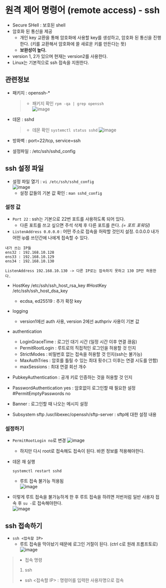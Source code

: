 # 원격 제어 명령어 (remote access) - ssh
* Secure SHell : 보호된 shell
* 암호화 된 통신을 제공
  * 개인 key 교환을 통해 암호화에 사용할 key를 생성하고, 암호화 된 통신을 진행한다. (키를 교환해서 암호화에 쓸 새로운 키를 만든다는 뜻)
  * **보완성이 높다.**
* version 1, 2가 있으며 현재는 version2를 사용한다.
* Linux는 기본적으로 ssh 접속을 지원한다. 
## 관련정보
* 패키지 : openssh-*  
  
  > * 패키지 확인 `rpm -qa | grep openssh`  
  >   ![image](https://user-images.githubusercontent.com/79209568/117772276-f9631180-b271-11eb-9784-dedb10f4f934.png)

* 데몬 : sshd  
  
  > * 데몬 확인 `systemctl status sshd`
  >   ![image](https://user-images.githubusercontent.com/79209568/117772622-53fc6d80-b272-11eb-8329-e5c630f80254.png)

* 방화벽 : port=22/tcp, service=ssh
* 설정파일 : /etc/ssh/sshd_config

## ssh 설정 파일
* 설정 파일 열기 : `vi /etc/ssh/sshd_config`  
  ![image](https://user-images.githubusercontent.com/79209568/117775090-1ea54f00-b275-11eb-9be1-2c939e3d3631.png)
  * 설정 값들의 기본 값 확인 : `man sshd_config`
### 설정 값
* `Port 22` : ssh는 기본으로 22번 포트를 사용하도록 되어 있다.
  * 다른 포트를 쓰고 싶으면 주석 삭제 후 다른 포트를 쓴다. *(= 포트 포워딩)*
* `ListenAddress 0.0.0.0` : 어떤 주소로 접속을 허락할 것인지 설정. 0.0.0.0 내가 어떤 ip를 쓰던간에 나에게 접속할 수 있다.
 ```
 내가 쓰는 IP들
 ens32 : 192.168.10.128
 ens33 : 192.168.10.129
 ens34 : 192.168.10.130

 ListenAddress 192.168.10.130 -> 다른 IP로는 접속하지 못하고 130 IP만 허용한다.
 ```
* HostKey /etc/ssh/ssh_host_rsa_key
   #HostKey /etc/ssh/ssh_host_dsa_key
  * ecdsa, ed25519 : 추가 확장 key

* logging
  * version1에선 auth 사용, version 2에선 authpriv 사용이 기본 값

* authentication
  * LoginGraceTime : 로그인 대기 시간 (일정 시간 이후 연결 끊음)
  * PermitRootLogin : 루트로의 직접적인 로그인을 허용할 것 인지
  * StrictModes : 비밀번호 없는 접속을 허용할 것 인지(ssh는 불가능)
  * MaxAuthTries : 암호를 틀릴 수 있는 최대 횟수(그 이후는 연결 시도를 안함)
  * maxSessions : 최대 연결 회선 개수

* PubkeyAuthentication : 공개 키로 인증하는 것을 허용할 것 인지
* PasswordAuthentication yes : 암호없이 로그인할 때 필요한 설정
   #PermitEmptyPasswords no
* Banner : 로그인할 때 나오는 메시지 설정
* Subsystem       sftp    /usr/libexec/openssh/sftp-server : sftp에 대한 설정 내용

### 설정하기
* `PermitRootLogin no`로 변경
  ![image](https://user-images.githubusercontent.com/79209568/117780027-316e5280-b27a-11eb-82a9-84b7ec869ab6.png)
  
  * 하지만 다시 root로 접속해도 접속이 된다. 바뀐 정보를 적용해야한다.
* 데몬 재 실행
  ```
  systemctl restart sshd
  ```
  * 루트 접속 불가능 적용됨  
  ![image](https://user-images.githubusercontent.com/79209568/117780709-d8eb8500-b27a-11eb-8d73-eaebb08020ba.png)
* 이렇게 루트 접속을 불가능하게 한 후 루트 접속을 하려면 저번처럼 일반 사용자 접속 후 `su -`로 접속해야한다.  
  ![image](https://user-images.githubusercontent.com/79209568/117780972-19e39980-b27b-11eb-9fc5-cc3ee120bcae.png)


## ssh 접속하기
* `ssh <접속할 IP>`
  * 루트 접속을 막아놨기 때문에 로그인 거절이 된다. (ctrl c로 원래 프롬프토로)
    ![image](https://user-images.githubusercontent.com/79209568/117781531-b6a63700-b27b-11eb-9fb9-260e70d991c5.png)

> * 접속 명령
> 1. ssh
>   * ssh <접속할 IP> : 명령어를 입력한 사용자명으로 접속
